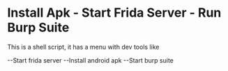 # Install Apk - Start Frida Server - Run Burp Suite
This is a shell script, it has a menu with dev tools like 

--Start frida server
--Install android apk
--Start burp suite
